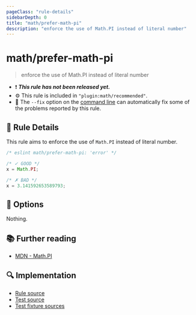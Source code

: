 ```yaml
---
pageClass: "rule-details"
sidebarDepth: 0
title: "math/prefer-math-pi"
description: "enforce the use of Math.PI instead of literal number"
---
```


# math/prefer-math-pi

> enforce the use of Math.PI instead of literal number

- ❗ <badge text="This rule has not been released yet." vertical="middle" type="error"> **_This rule has not been released yet._** </badge>
- ⚙️ This rule is included in `"plugin:math/recommended"`.
- 🔧 The `--fix` option on the [command line](https://eslint.org/docs/user-guide/command-line-interface#fixing-problems) can automatically fix some of the problems reported by this rule.

## 📖 Rule Details

This rule aims to enforce the use of `Math.PI` instead of literal number.

<eslint-code-block fix>

<!-- eslint-skip -->

```js
/* eslint math/prefer-math-pi: 'error' */

/* ✓ GOOD */
x = Math.PI;

/* ✗ BAD */
x = 3.141592653589793;
```

</eslint-code-block>

## 🔧 Options

Nothing.

## 📚 Further reading

- [MDN - Math.PI](https://developer.mozilla.org/en-US/docs/Web/JavaScript/Reference/Global_Objects/Math/PI)

## 🔍 Implementation

- [Rule source](https://github.com/ota-meshi/eslint-plugin-math/blob/main/src/rules/prefer-math-pi.ts)
- [Test source](https://github.com/ota-meshi/eslint-plugin-math/blob/main/tests/src/rules/prefer-math-pi.ts)
- [Test fixture sources](https://github.com/ota-meshi/eslint-plugin-math/tree/main/tests/fixtures/rules/prefer-math-pi)
